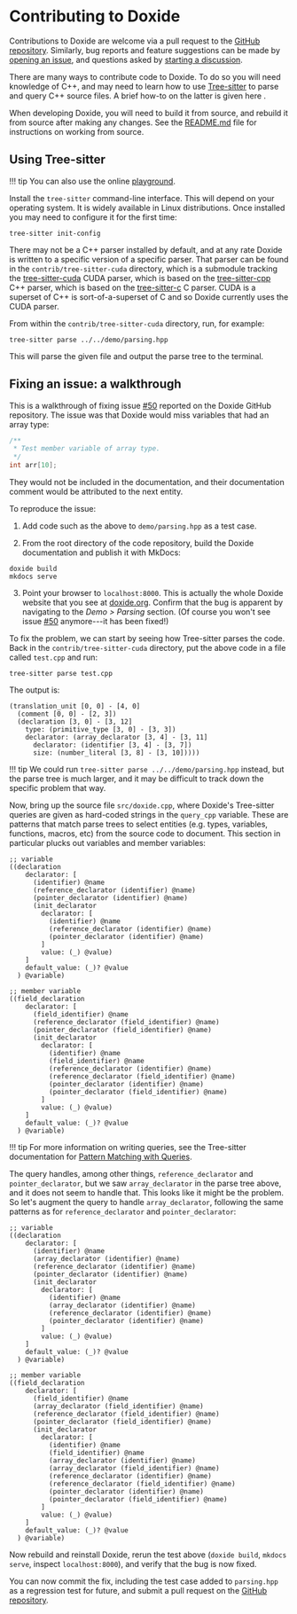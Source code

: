 # Contributing to Doxide

Contributions to Doxide are welcome via a pull request to the [GitHub repository](https://github.com/lawmurray/doxide). Similarly, bug reports and feature suggestions can be made by [opening an issue](https://github.com/lawmurray/doxide/issues), and questions asked by [starting a discussion](https://github.com/lawmurray/doxide/discussions).

There are many ways to contribute code to Doxide. To do so you will need knowledge of C++, and may need to learn how to use [Tree-sitter](https://tree-sitter.github.io/tree-sitter/) to parse and query C++ source files. A brief how-to on the latter is given here .

When developing Doxide, you will need to build it from source, and rebuild it from source after making any changes. See the [README.md](https://github.com/lawmurray/doxide?tab=readme-ov-file#installation) file for instructions on working from source.

## Using Tree-sitter

!!! tip
    You can also use the online [playground](https://tree-sitter.github.io/tree-sitter/playground).

Install the `tree-sitter` command-line interface. This will depend on your operating system. It is widely available in Linux distributions. Once installed you may need to configure it for the first time:
```
tree-sitter init-config
```

There may not be a C++ parser installed by default, and at any rate Doxide is written to a specific version of a specific parser. That parser can be found in the `contrib/tree-sitter-cuda` directory, which is a submodule tracking the [tree-sitter-cuda](https://github.com/tree-sitter-grammars/tree-sitter-cuda) CUDA parser, which is based on the [tree-sitter-cpp](https://github.com/tree-sitter/tree-sitter-cpp) C++ parser, which is based on the [tree-sitter-c](https://github.com/tree-sitter/tree-sitter-c) C parser. CUDA is a superset of C++ is sort-of-a-superset of C and so Doxide currently uses the CUDA parser.

From within the `contrib/tree-sitter-cuda` directory, run, for example:
```
tree-sitter parse ../../demo/parsing.hpp
```
This will parse the given file and output the parse tree to the terminal.

## Fixing an issue: a walkthrough

This is a walkthrough of fixing issue [#50](https://github.com/lawmurray/doxide/issues/50) reported on the Doxide GitHub repository. The issue was that Doxide would miss variables that had an array type:
```cpp
/**
 * Test member variable of array type.
 */
int arr[10];
```
They would not be included in the documentation, and their documentation comment would be attributed to the next entity.

To reproduce the issue:

1. Add code such as the above to `demo/parsing.hpp` as a test case.

2. From the root directory of the code repository, build the Doxide documentation and publish it with MkDocs:
```
doxide build
mkdocs serve
```

3. Point your browser to `localhost:8000`. This is actually the whole Doxide website that you see at [doxide.org](https://doxide.org). Confirm that the bug is apparent by navigating to the *Demo > Parsing* section. (Of course you won't see issue [#50](https://github.com/lawmurray/doxide/issues/50) anymore---it has been fixed!)

To fix the problem, we can start by seeing how Tree-sitter parses the code. Back in the `contrib/tree-sitter-cuda` directory, put the above code in a file called `test.cpp` and run:
```
tree-sitter parse test.cpp
```
The output is:
```
(translation_unit [0, 0] - [4, 0]
  (comment [0, 0] - [2, 3])
  (declaration [3, 0] - [3, 12]
    type: (primitive_type [3, 0] - [3, 3])
    declarator: (array_declarator [3, 4] - [3, 11]
      declarator: (identifier [3, 4] - [3, 7])
      size: (number_literal [3, 8] - [3, 10]))))
```

!!! tip
    We could run `tree-sitter parse ../../demo/parsing.hpp` instead, but the parse tree is much larger, and it may be difficult to track down the specific problem that way.

Now, bring up the source file `src/doxide.cpp`, where Doxide's Tree-sitter queries are given as hard-coded strings in the `query_cpp` variable. These are patterns that match parse trees to select entities (e.g. types, variables, functions, macros, etc) from the source code to document. This section in particular plucks out variables and member variables:
```
;; variable
((declaration
    declarator: [
      (identifier) @name
      (reference_declarator (identifier) @name)
      (pointer_declarator (identifier) @name)
      (init_declarator
        declarator: [
          (identifier) @name
          (reference_declarator (identifier) @name)
          (pointer_declarator (identifier) @name)
        ]
        value: (_) @value)
    ]
    default_value: (_)? @value
  ) @variable)

;; member variable
((field_declaration
    declarator: [
      (field_identifier) @name
      (reference_declarator (field_identifier) @name)
      (pointer_declarator (field_identifier) @name)
      (init_declarator
        declarator: [
          (identifier) @name
          (field_identifier) @name
          (reference_declarator (identifier) @name)
          (reference_declarator (field_identifier) @name)
          (pointer_declarator (identifier) @name)
          (pointer_declarator (field_identifier) @name)
        ]
        value: (_) @value)
    ]
    default_value: (_)? @value
  ) @variable)
```

!!! tip
    For more information on writing queries, see the Tree-sitter documentation for [Pattern Matching with Queries](https://tree-sitter.github.io/tree-sitter/using-parsers#pattern-matching-with-queries).

The query handles, among other things, `reference_declarator` and `pointer_declarator`, but we saw `array_declarator` in the parse tree above, and it does not seem to handle that. This looks like it might be the problem. So let's augment the query to handle `array_declarator`, following the same patterns as for `reference_declarator` and `pointer_declarator`:
```
;; variable
((declaration
    declarator: [
      (identifier) @name
      (array_declarator (identifier) @name)
      (reference_declarator (identifier) @name)
      (pointer_declarator (identifier) @name)
      (init_declarator
        declarator: [
          (identifier) @name
          (array_declarator (identifier) @name)
          (reference_declarator (identifier) @name)
          (pointer_declarator (identifier) @name)
        ]
        value: (_) @value)
    ]
    default_value: (_)? @value
  ) @variable)

;; member variable
((field_declaration
    declarator: [
      (field_identifier) @name
      (array_declarator (field_identifier) @name)
      (reference_declarator (field_identifier) @name)
      (pointer_declarator (field_identifier) @name)
      (init_declarator
        declarator: [
          (identifier) @name
          (field_identifier) @name
          (array_declarator (identifier) @name)
          (array_declarator (field_identifier) @name)
          (reference_declarator (identifier) @name)
          (reference_declarator (field_identifier) @name)
          (pointer_declarator (identifier) @name)
          (pointer_declarator (field_identifier) @name)
        ]
        value: (_) @value)
    ]
    default_value: (_)? @value
  ) @variable)
```
Now rebuild and reinstall Doxide, rerun the test above (`doxide build`, `mkdocs serve`, inspect `localhost:8000`), and verify that the bug is now fixed.

You can now commit the fix, including the test case added to `parsing.hpp` as a regression test for future, and submit a pull request on the [GitHub repository](https://github.com/lawmurray/doxide).